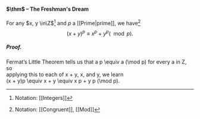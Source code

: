 #### $\thm$ – The Freshman's Dream
For any $x, y \in\Z$[^1] and $p$ a [[Prime|prime]], we have[^2]
$$(x + y)^{p} \equiv x^{p} + y^ p (\mod p).$$

##### *Proof.*
Fermat’s Little Theorem tells us that a p \equiv a (\mod p) for every a in Z, so  
applying this to each of x + y, x, and y, we learn  
(x + y)p \equiv x + y \equiv x p + y p (\mod p).

[^1]: Notation: [[Integers]]
[^2]: Notation: [[Congruent]], [[Mod]]